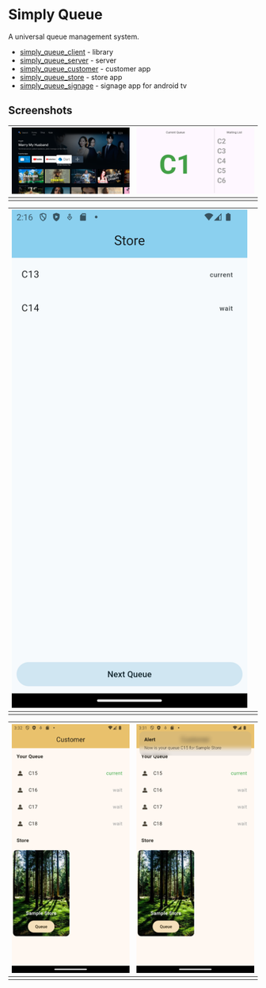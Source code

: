 # Simply Queue

A universal queue management system.

 * [simply_queue_client](/simply_queue_client/) - library
 * [simply_queue_server](/simply_queue_server/) - server
 * [simply_queue_customer](/simply_queue_customer/) - customer app
 * [simply_queue_store](/simply_queue_store/) - store app
 * [simply_queue_signage](/simply_queue_signage/) - signage app for android tv


 ## Screenshots

| ![](/screenshots/signage01.png) |![](/screenshots/signage02.png)  |   
|---|---| 
|  |

| ![](/screenshots/store01.png) |   |   
|---|---| 
|  |


| ![](/screenshots/customer01.png) |![](/screenshots/customer02.png)  |   
|---|---| 
|  |

